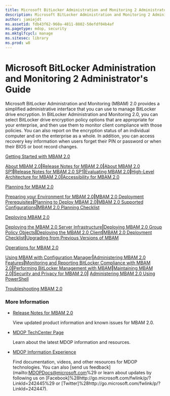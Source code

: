 ```yaml
---
title: Microsoft BitLocker Administration and Monitoring 2 Administrator's Guide
description: Microsoft BitLocker Administration and Monitoring 2 Administrator's Guide
author: jamiejdt
ms.assetid: fdb43f62-960a-4811-8802-50efdf04b4af
ms.pagetype: mdop, security
ms.mktglfcycl: manage
ms.sitesec: library
ms.prod: w8
---
```



# Microsoft BitLocker Administration and Monitoring 2 Administrator's Guide


Microsoft BitLocker Administration and Monitoring (MBAM) 2.0 provides a simplified administrative interface that you can use to manage BitLocker drive encryption. In BitLocker Administration and Monitoring 2.0, you can select BitLocker drive encryption policy options that are appropriate for your enterprise, and then use them to monitor client compliance with those policies. You can also report on the encryption status of an individual computer and on the enterprise as a whole. In addition, you can access recovery key information when users forget their PIN or password or when their BIOS or boot record changes.

<a href="" id="getting-started-with-mbam-2-0"></a>[Getting Started with MBAM 2.0](getting-started-with-mbam-20-mbam-2.md)  

[About MBAM 2.0](about-mbam-20-mbam-2.md)**|**[Release Notes for MBAM 2.0](release-notes-for-mbam-20-mbam-2.md)**|**[About MBAM 2.0 SP1](about-mbam-20-sp1.md)**|**[Release Notes for MBAM 2.0 SP1](release-notes-for-mbam-20-sp1.md)**|**[Evaluating MBAM 2.0](evaluating-mbam-20-mbam-2.md)**|**[High-Level Architecture for MBAM 2.0](high-level-architecture-for-mbam-20-mbam-2.md)**|**[Accessibility for MBAM 2.0](accessibility-for-mbam-20-mbam-2.md)

<a href="" id="planning-for-mbam-2-0"></a>[Planning for MBAM 2.0](planning-for-mbam-20-mbam-2.md)  

[Preparing your Environment for MBAM 2.0](preparing-your-environment-for-mbam-20-mbam-2.md)**|**[MBAM 2.0 Deployment Prerequisites](mbam-20-deployment-prerequisites-mbam-2.md)**|**[Planning to Deploy MBAM 2.0](planning-to-deploy-mbam-20-mbam-2.md)**|**[MBAM 2.0 Supported Configurations](mbam-20-supported-configurations-mbam-2.md)**|**[MBAM 2.0 Planning Checklist](mbam-20-planning-checklist-mbam-2.md)

<a href="" id="deploying-mbam-2-0"></a>[Deploying MBAM 2.0](deploying-mbam-20-mbam-2.md)  

[Deploying the MBAM 2.0 Server Infrastructure](deploying-the-mbam-20-server-infrastructure-mbam-2.md)**|**[Deploying MBAM 2.0 Group Policy Objects](deploying-mbam-20-group-policy-objects-mbam-2.md)**|**[Deploying the MBAM 2.0 Client](deploying-the-mbam-20-client-mbam-2.md)**|**[MBAM 2.0 Deployment Checklist](mbam-20-deployment-checklist-mbam-2.md)**|**[Upgrading from Previous Versions of MBAM](upgrading-from-previous-versions-of-mbam.md)

<a href="" id="operations-for-mbam-2-0"></a>[Operations for MBAM 2.0](operations-for-mbam-20-mbam-2.md)  

[Using MBAM with Configuration Manager](using-mbam-with-configuration-manager.md)**|**[Administering MBAM 2.0 Features](administering-mbam-20-features-mbam-2.md)**|**[Monitoring and Reporting BitLocker Compliance with MBAM 2.0](monitoring-and-reporting-bitlocker-compliance-with-mbam-20-mbam-2.md)**|**[Performing BitLocker Management with MBAM](performing-bitlocker-management-with-mbam-mbam-2.md)**|**[Maintaining MBAM 2.0](maintaining-mbam-20-mbam-2.md)**|**[Security and Privacy for MBAM 2.0](security-and-privacy-for-mbam-20-mbam-2.md)**|** [Administering MBAM 2.0 Using PowerShell](administering-mbam-20-using-powershell-mbam-2.md)

<a href="" id="troubleshooting-mbam-2-0"></a>[Troubleshooting MBAM 2.0](troubleshooting-mbam-20-mbam-2.md)  

### More Information

-   [Release Notes for MBAM 2.0](release-notes-for-mbam-20-mbam-2.md)

    View updated product information and known issues for MBAM 2.0.

-   [MDOP TechCenter Page](http://go.microsoft.com/fwlink/p/?LinkId=225286)

    Learn about the latest MDOP information and resources.

-   [MDOP Information Experience](http://go.microsoft.com/fwlink/p/?LinkId=236032)

    Find documentation, videos, and other resources for MDOP technologies. You can also [send us feedback](mailto:MDOPDocs@microsoft.com%29 or learn about updates by following us on [Facebook]%28http://go.microsoft.com/fwlink/p/?LinkId=242445%29 or [Twitter]%28http://go.microsoft.com/fwlink/p/?LinkId=242447).

 

 





